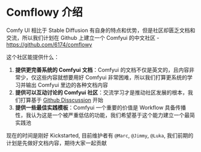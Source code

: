 # Comflowy 介绍

Comfy UI 相比于 Stable Diffusion 有自身的特点和优势，但是社区却匮乏文档和交流，所以我们计划在 Github 上建立一个 Comfyui 的中文社区 - https://github.com/6174/comflowy

这个社区能提供什么：

1. **提供更完善系统的 Comfyui 文档**：Comfyui 的文档不仅是英文的，且内容非常少，仅这些内容就想要用好 Comfyui 非常困难，所以我们打算更系统的学习并输出 Comfyui 里边的各种文档内容
2. **提供可以互动讨论的 Comfyui 社区**：交流学习才是推动社区发展的根本，我们打算基于 [Github Disscussion](https://github.com/6174/comflowy/discussions/1) 开始
3. **提供一些最佳实践模板**：Comfyui 一个重要的价值是 Workflow 具备传播性，我认为这是一个被严重低估的功能，我们希望基于这个能力建立一个最简实践池 

现在的时间是刚好 Kickstarted, 目前维护者有 `@Marc`, `@Jimmy`, `@Luka`, 我们前期的计划是先做好文档内容，期待大家一起贡献

